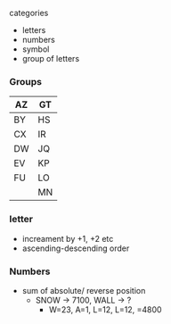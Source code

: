categories
- letters
- numbers
- symbol
- group of letters

### Groups
| AZ  | GT  |
| --- | --- |
| BY  | HS  |
| CX  | IR  |
| DW  | JQ  |
| EV  | KP  |
| FU  | LO  |
|     | MN    |

### letter
- increament by +1, +2 etc
- ascending-descending order

### Numbers
- sum of absolute/ reverse position
	- SNOW -> 7100, WALL -> ? 
		- W=23, A=1, L=12, L=12, =4800